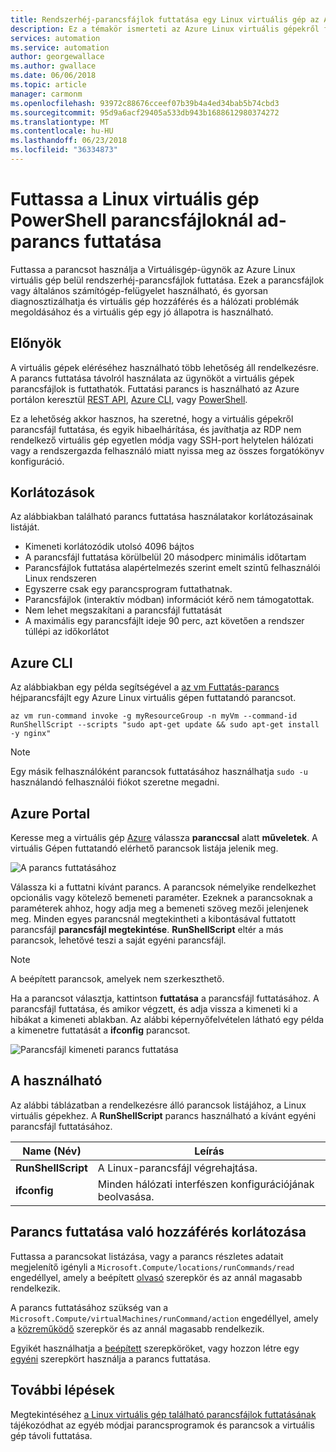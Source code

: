 ```yaml
---
title: Rendszerhéj-parancsfájlok futtatása egy Linux virtuális gép az Azure-on
description: Ez a témakör ismerteti az Azure Linux virtuális gépekről futtatása paranccsal parancsfájlok futtatása
services: automation
ms.service: automation
author: georgewallace
ms.author: gwallace
ms.date: 06/06/2018
ms.topic: article
manager: carmonm
ms.openlocfilehash: 93972c88676cceef07b39b4a4ed34bab5b74cbd3
ms.sourcegitcommit: 95d9a6acf29405a533db943b1688612980374272
ms.translationtype: MT
ms.contentlocale: hu-HU
ms.lasthandoff: 06/23/2018
ms.locfileid: "36334873"
---
```

# <a name="run-shell-scripts-in-your-linux-vm-with-run-command"></a>Futtassa a Linux virtuális gép PowerShell parancsfájloknál ad-parancs futtatása

Futtassa a parancsot használja a Virtuálisgép-ügynök az Azure Linux virtuális gép belül rendszerhéj-parancsfájlok futtatása. Ezek a parancsfájlok vagy általános számítógép-felügyelet használható, és gyorsan diagnosztizálhatja és virtuális gép hozzáférés és a hálózati problémák megoldásához és a virtuális gép egy jó állapotra is használható.

## <a name="benefits"></a>Előnyök

A virtuális gépek eléréséhez használható több lehetőség áll rendelkezésre. A parancs futtatása távolról használata az ügynököt a virtuális gépek parancsfájlok is futtathatók. Futtatási parancs is használható az Azure portálon keresztül [REST API](/rest/api/compute/virtual%20machines%20run%20commands/runcommand), [Azure CLI](/cli/azure/vm/run-command?view=azure-cli-latest#az-vm-run-command-invoke), vagy [PowerShell](/powershell/module/azurerm.compute/invoke-azurermvmruncommand).

Ez a lehetőség akkor hasznos, ha szeretné, hogy a virtuális gépekről parancsfájl futtatása, és egyik hibaelhárítása, és javíthatja az RDP nem rendelkező virtuális gép egyetlen módja vagy SSH-port helytelen hálózati vagy a rendszergazda felhasználó miatt nyissa meg az összes forgatókönyv konfiguráció.

## <a name="restrictions"></a>Korlátozások

Az alábbiakban található parancs futtatása használatakor korlátozásainak listáját.

* Kimeneti korlátozódik utolsó 4096 bájtos
* A parancsfájl futtatása körülbelül 20 másodperc minimális időtartam
* Parancsfájlok futtatása alapértelmezés szerint emelt szintű felhasználói Linux rendszeren
* Egyszerre csak egy parancsprogram futtathatnak.
* Parancsfájlok (interaktív módban) információt kérő nem támogatottak.
* Nem lehet megszakítani a parancsfájl futtatását
* A maximális egy parancsfájlt ideje 90 perc, azt követően a rendszer túllépi az időkorlátot

## <a name="azure-cli"></a>Azure CLI

Az alábbiakban egy példa segítségével a [az vm Futtatás-parancs](/cli/azure/vm/run-command?view=azure-cli-latest#az-vm-run-command-invoke) héjparancsfájlt egy Azure Linux virtuális gépen futtatandó parancsot.

```azurecli-interactive
az vm run-command invoke -g myResourceGroup -n myVm --command-id RunShellScript --scripts "sudo apt-get update && sudo apt-get install -y nginx"
```

> [!NOTE]
> Egy másik felhasználóként parancsok futtatásához használhatja `sudo -u` használandó felhasználói fiókot szeretne megadni.

## <a name="azure-portal"></a>Azure Portal

Keresse meg a virtuális gép [Azure](https://portal.azure.com) válassza **paranccsal** alatt **műveletek**. A virtuális Gépen futtatandó elérhető parancsok listája jelenik meg.

![A parancs futtatásához](./media/run-command/run-command-list.png)

Válassza ki a futtatni kívánt parancs. A parancsok némelyike rendelkezhet opcionális vagy kötelező bemeneti paraméter. Ezeknek a parancsoknak a paraméterek ahhoz, hogy adja meg a bemeneti szöveg mezői jelenjenek meg. Minden egyes parancsnál megtekintheti a kibontásával futtatott parancsfájl **parancsfájl megtekintése**. **RunShellScript** eltér a más parancsok, lehetővé teszi a saját egyéni parancsfájl. 

> [!NOTE]
> A beépített parancsok, amelyek nem szerkeszthető.

Ha a parancsot választja, kattintson **futtatása** a parancsfájl futtatásához. A parancsfájl futtatása, és amikor végzett, és adja vissza a kimeneti ki a hibákat a kimeneti ablakban. Az alábbi képernyőfelvételen látható egy példa a kimenetre futtatását a **ifconfig** parancsot.

![Parancsfájl kimeneti parancs futtatása](./media/run-command/run-command-script-output.png)

## <a name="available-commands"></a>A használható

Az alábbi táblázatban a rendelkezésre álló parancsok listájához, a Linux virtuális gépekhez. A **RunShellScript** parancs használható a kívánt egyéni parancsfájl futtatásához.

|**Name (Név)**|**Leírás**|
|---|---|
|**RunShellScript**|A Linux-parancsfájl végrehajtása.|
|**ifconfig**| Minden hálózati interfészen konfigurációjának beolvasása.|

## <a name="limiting-access-to-run-command"></a>Parancs futtatása való hozzáférés korlátozása

Futtassa a parancsokat listázása, vagy a parancs részletes adatait megjelenítő igényli a `Microsoft.Compute/locations/runCommands/read` engedéllyel, amely a beépített [olvasó](../../role-based-access-control/built-in-roles.md#reader) szerepkör és az annál magasabb rendelkezik.

A parancs futtatásához szükség van a `Microsoft.Compute/virtualMachines/runCommand/action` engedéllyel, amely a [közreműködő](../../role-based-access-control/built-in-roles.md#virtual-machine-contributor) szerepkör és az annál magasabb rendelkezik.

Egyikét használhatja a [beépített](../../role-based-access-control/built-in-roles.md) szerepköröket, vagy hozzon létre egy [egyéni](../../role-based-access-control/custom-roles.md) szerepkört használja a parancs futtatása.

## <a name="next-steps"></a>További lépések

Megtekintéséhez [a Linux virtuális gép található parancsfájlok futtatásának](run-scripts-in-vm.md) tájékozódhat az egyéb módjai parancsprogramok és parancsok a virtuális gép távoli futtatása.
